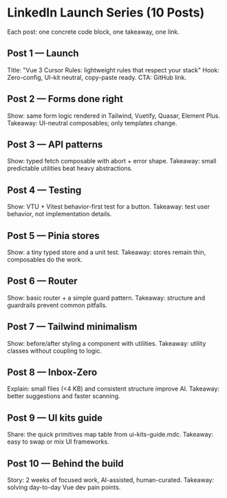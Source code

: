# LinkedIn Launch Series (10 Posts)

Each post: one concrete code block, one takeaway, one link.

## Post 1 — Launch
Title: "Vue 3 Cursor Rules: lightweight rules that respect your stack"
Hook: Zero-config, UI-kit neutral, copy-paste ready.
CTA: GitHub link.

## Post 2 — Forms done right
Show: same form logic rendered in Tailwind, Vuetify, Quasar, Element Plus.
Takeaway: UI-neutral composables; only templates change.

## Post 3 — API patterns
Show: typed fetch composable with abort + error shape.
Takeaway: small predictable utilities beat heavy abstractions.

## Post 4 — Testing
Show: VTU + Vitest behavior-first test for a button.
Takeaway: test user behavior, not implementation details.

## Post 5 — Pinia stores
Show: a tiny typed store and a unit test.
Takeaway: stores remain thin, composables do the work.

## Post 6 — Router
Show: basic router + a simple guard pattern.
Takeaway: structure and guardrails prevent common pitfalls.

## Post 7 — Tailwind minimalism
Show: before/after styling a component with utilities.
Takeaway: utility classes without coupling to logic.

## Post 8 — Inbox-Zero
Explain: small files (<4 KB) and consistent structure improve AI.
Takeaway: better suggestions and faster scanning.

## Post 9 — UI kits guide
Share: the quick primitives map table from ui-kits-guide.mdc.
Takeaway: easy to swap or mix UI frameworks.

## Post 10 — Behind the build
Story: 2 weeks of focused work, AI-assisted, human-curated.
Takeaway: solving day-to-day Vue dev pain points.

